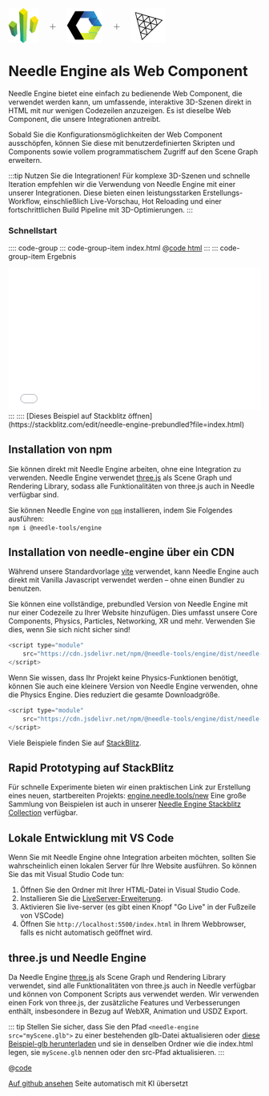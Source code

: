 <br/>

<div class="centered" style="display: flex;
    align-items: center;
    gap: 20px;
    font-size: 2em;
    font-weight: 100;">
    <img src="/logo.png" style="max-height:70px;" title="Needle Logo" alt="Needle Logo"/> +
    <img src="/imgs/logo-webcomponents.png" style="max-height:70px;" title="Web Components Logo" alt="Web Components Logo"/> +
    <img src="/imgs/threejs-logo.webp" style="max-height:70px;" title="three.js Logo" alt="three.js Logo"/>
</div>

# Needle Engine als Web Component

Needle Engine bietet eine einfach zu bedienende Web Component, die verwendet werden kann, um umfassende, interaktive 3D-Szenen direkt in HTML mit nur wenigen Codezeilen anzuzeigen. Es ist dieselbe Web Component, die unsere Integrationen antreibt.

Sobald Sie die Konfigurationsmöglichkeiten der Web Component ausschöpfen, können Sie diese mit benutzerdefinierten Skripten und Components sowie vollem programmatischem Zugriff auf den Scene Graph erweitern.

:::tip Nutzen Sie die Integrationen!
Für komplexe 3D-Szenen und schnelle Iteration empfehlen wir die Verwendung von Needle Engine mit einer unserer Integrationen. Diese bieten einen leistungsstarken Erstellungs-Workflow, einschließlich Live-Vorschau, Hot Reloading und einer fortschrittlichen Build Pipeline mit 3D-Optimierungen.
:::

### Schnellstart
:::: code-group
::: code-group-item index.html
@[code html](@code/basic-webcomponent.html)
:::
::: code-group-item Ergebnis
<iframe src="/docs/code-samples/basic-webcomponent.html" style="
    width: 100%;
    aspect-ratio: 16/9;
    outline: none;
    border: none;
    "
    allow="accelerometer; autoplay; encrypted-media; gyroscope; picture-in-picture; xr-spatial-tracking"
    allowfullscreen
    ></iframe>
:::
::::
[Dieses Beispiel auf Stackblitz öffnen](https://stackblitz.com/edit/needle-engine-prebundled?file=index.html)



## Installation von npm

Sie können direkt mit Needle Engine arbeiten, ohne eine Integration zu verwenden. Needle Engine verwendet [three.js](https://threejs.org/) als Scene Graph und Rendering Library, sodass alle Funktionalitäten von three.js auch in Needle verfügbar sind.

Sie können Needle Engine von [`npm`](https://www.npmjs.com/package/@needle-tools/engine) installieren, indem Sie Folgendes ausführen:
<br/>
`npm i @needle-tools/engine`

## Installation von needle-engine über ein CDN

Während unsere Standardvorlage [vite](https://vitejs.dev) verwendet, kann Needle Engine auch direkt mit Vanilla Javascript verwendet werden – ohne einen Bundler zu benutzen.

Sie können eine vollständige, prebundled Version von Needle Engine mit nur einer Codezeile zu Ihrer Website hinzufügen. Dies umfasst unsere Core Components, Physics, Particles, Networking, XR und mehr. Verwenden Sie dies, wenn Sie sich nicht sicher sind!

```js
<script type="module"
    src="https://cdn.jsdelivr.net/npm/@needle-tools/engine/dist/needle-engine.min.js">
</script>
```

Wenn Sie wissen, dass Ihr Projekt keine Physics-Funktionen benötigt, können Sie auch eine kleinere Version von Needle Engine verwenden, ohne die Physics Engine. Dies reduziert die gesamte Downloadgröße.
```js
<script type="module"
    src="https://cdn.jsdelivr.net/npm/@needle-tools/engine/dist/needle-engine.light.min.js">
</script>
```


Viele Beispiele finden Sie auf [StackBlitz](https://stackblitz.com/@marwie/collections/needle-engine).

## Rapid Prototyping auf StackBlitz

Für schnelle Experimente bieten wir einen praktischen Link zur Erstellung eines neuen, startbereiten Projekts: [engine.needle.tools/new](https://engine.needle.tools/new)
Eine große Sammlung von Beispielen ist auch in unserer [Needle Engine Stackblitz Collection](https://stackblitz.com/@marwie/collections/needle-engine) verfügbar.

## Lokale Entwicklung mit VS Code

Wenn Sie mit Needle Engine ohne Integration arbeiten möchten, sollten Sie wahrscheinlich einen lokalen Server für Ihre Website ausführen. So können Sie das mit Visual Studio Code tun:

1. Öffnen Sie den Ordner mit Ihrer HTML-Datei in Visual Studio Code.
2. Installieren Sie die [LiveServer-Erweiterung](https://marketplace.visualstudio.com/items?itemName=ritwickdey.LiveServer).
3. Aktivieren Sie live-server (es gibt einen Knopf "Go Live" in der Fußzeile von VSCode)
4. Öffnen Sie ``http://localhost:5500/index.html`` in Ihrem Webbrowser, falls es nicht automatisch geöffnet wird.


## three.js und Needle Engine

Da Needle Engine [three.js](https://threejs.org/) als Scene Graph und Rendering Library verwendet, sind alle Funktionalitäten von three.js auch in Needle verfügbar und können von Component Scripts aus verwendet werden. Wir verwenden einen Fork von three.js, der zusätzliche Features und Verbesserungen enthält, insbesondere in Bezug auf WebXR, Animation und USDZ Export.


::: tip
Stellen Sie sicher, dass Sie den Pfad ``<needle-engine src="myScene.glb">`` zu einer bestehenden glb-Datei aktualisieren oder [diese Beispiel-glb herunterladen](https://github.com/needle-tools/needle-engine-samples/raw/main/vanilla/myScene.glb) und sie in denselben Ordner wie die index.html legen, sie ``myScene.glb`` nennen oder den src-Pfad aktualisieren.
:::

@[code](@code/basic-html.html)


[Auf github ansehen](https://github.com/needle-tools/needle-engine-samples/tree/main/vanilla)
Seite automatisch mit KI übersetzt